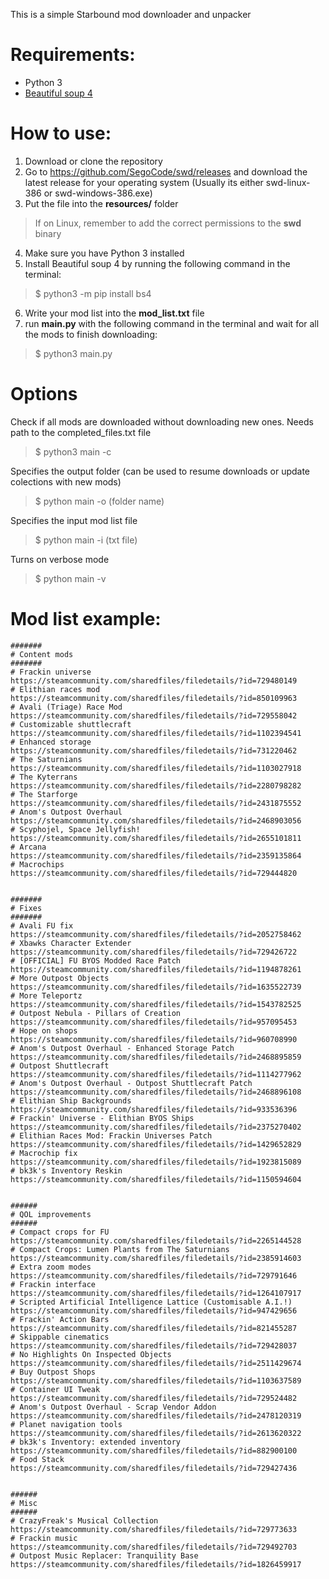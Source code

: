 This is a simple Starbound mod downloader and unpacker
# Requirements:
- Python 3
- [Beautiful soup 4](https://beautiful-soup-4.readthedocs.io/en/latest/#installing-beautiful-soup)

# How to use: 
1. Download or clone the repository
2. Go to https://github.com/SegoCode/swd/releases and download the latest release for your operating system (Usually its either swd-linux-386 or swd-windows-386.exe)
3. Put the file into the **resources/** folder
> If on Linux, remember to add the correct permissions to the **swd** binary
4. Make sure you have Python 3 installed
5. Install Beautiful soup 4 by running the following command in the terminal:
> $ python3 -m pip install bs4
6. Write your mod list into the **mod_list.txt** file
7. run **main.py** with the following command in the terminal and wait for all the mods to finish downloading:
> $ python3 main.py

# Options

Check if all mods are downloaded without downloading new ones. Needs path to the completed_files.txt file
> $ python3 main -c 
 
Specifies the output folder (can be used to resume downloads or update colections with new mods)
> $ python main -o (folder name)
  
Specifies the input mod list file
> $ python main -i (txt file)

Turns on verbose mode
> $ python main -v


# Mod list example: 

```
#######
# Content mods
#######
# Frackin universe
https://steamcommunity.com/sharedfiles/filedetails/?id=729480149
# Elithian races mod
https://steamcommunity.com/sharedfiles/filedetails/?id=850109963
# Avali (Triage) Race Mod
https://steamcommunity.com/sharedfiles/filedetails/?id=729558042
# Customizable shuttlecraft
https://steamcommunity.com/sharedfiles/filedetails/?id=1102394541
# Enhanced storage
https://steamcommunity.com/sharedfiles/filedetails/?id=731220462
# The Saturnians
https://steamcommunity.com/sharedfiles/filedetails/?id=1103027918
# The Kyterrans
https://steamcommunity.com/sharedfiles/filedetails/?id=2280798282
# The Starforge
https://steamcommunity.com/sharedfiles/filedetails/?id=2431875552
# Anom's Outpost Overhaul
https://steamcommunity.com/sharedfiles/filedetails/?id=2468903056
# Scyphojel, Space Jellyfish!
https://steamcommunity.com/sharedfiles/filedetails/?id=2655101811
# Arcana
https://steamcommunity.com/sharedfiles/filedetails/?id=2359135864
# Macrochips
https://steamcommunity.com/sharedfiles/filedetails/?id=729444820


#######
# Fixes
#######
# Avali FU fix
https://steamcommunity.com/sharedfiles/filedetails/?id=2052758462
# Xbawks Character Extender
https://steamcommunity.com/sharedfiles/filedetails/?id=729426722
# [OFFICIAL] FU BYOS Modded Race Patch
https://steamcommunity.com/sharedfiles/filedetails/?id=1194878261
# More Outpost Objects
https://steamcommunity.com/sharedfiles/filedetails/?id=1635522739
# More Teleportz
https://steamcommunity.com/sharedfiles/filedetails/?id=1543782525
# Outpost Nebula - Pillars of Creation
https://steamcommunity.com/sharedfiles/filedetails/?id=957095453
# Hope on shops 
https://steamcommunity.com/sharedfiles/filedetails/?id=960708990
# Anom's Outpost Overhaul - Enhanced Storage Patch
https://steamcommunity.com/sharedfiles/filedetails/?id=2468895859
# Outpost Shuttlecraft
https://steamcommunity.com/sharedfiles/filedetails/?id=1114277962
# Anom's Outpost Overhaul - Outpost Shuttlecraft Patch
https://steamcommunity.com/sharedfiles/filedetails/?id=2468896108
# Elithian Ship Backgrounds
https://steamcommunity.com/sharedfiles/filedetails/?id=933536396
# Frackin' Universe - Elithian BYOS Ships
https://steamcommunity.com/sharedfiles/filedetails/?id=2375270402
# Elithian Races Mod: Frackin Universes Patch
https://steamcommunity.com/sharedfiles/filedetails/?id=1429652829
# Macrochip fix
https://steamcommunity.com/sharedfiles/filedetails/?id=1923815089
# bk3k's Inventory Reskin
https://steamcommunity.com/sharedfiles/filedetails/?id=1150594604


######
# QOL improvements
######
# Compact crops for FU
https://steamcommunity.com/sharedfiles/filedetails/?id=2265144528
# Compact Crops: Lumen Plants from The Saturnians
https://steamcommunity.com/sharedfiles/filedetails/?id=2385914603
# Extra zoom modes
https://steamcommunity.com/sharedfiles/filedetails/?id=729791646
# Frackin interface
https://steamcommunity.com/sharedfiles/filedetails/?id=1264107917
# Scripted Artificial Intelligence Lattice (Customisable A.I.!)
https://steamcommunity.com/sharedfiles/filedetails/?id=947429656
# Frackin' Action Bars
https://steamcommunity.com/sharedfiles/filedetails/?id=821455287
# Skippable cinematics 
https://steamcommunity.com/sharedfiles/filedetails/?id=729428037
# No Highlights On Inspected Objects
https://steamcommunity.com/sharedfiles/filedetails/?id=2511429674
# Buy Outpost Shops
https://steamcommunity.com/sharedfiles/filedetails/?id=1103637589
# Container UI Tweak
https://steamcommunity.com/sharedfiles/filedetails/?id=729524482
# Anom's Outpost Overhaul - Scrap Vendor Addon
https://steamcommunity.com/sharedfiles/filedetails/?id=2478120319
# Planet navigation tools
https://steamcommunity.com/sharedfiles/filedetails/?id=2613620322
# bk3k's Inventory: extended inventory 
https://steamcommunity.com/sharedfiles/filedetails/?id=882900100
# Food Stack
https://steamcommunity.com/sharedfiles/filedetails/?id=729427436


######
# Misc
######
# CrazyFreak's Musical Collection
https://steamcommunity.com/sharedfiles/filedetails/?id=729773633
# Frackin music
https://steamcommunity.com/sharedfiles/filedetails/?id=729492703
# Outpost Music Replacer: Tranquility Base
https://steamcommunity.com/sharedfiles/filedetails/?id=1826459917

